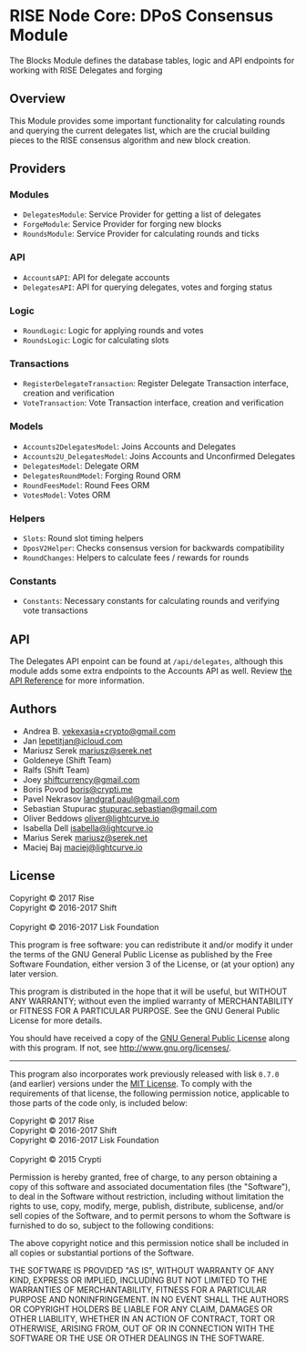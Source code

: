 # RISE Node Core: DPoS Consensus Module

The Blocks Module defines the database tables, logic and API endpoints for working with RISE Delegates and forging

## Overview

This Module provides some important functionality for calculating rounds and querying the current delegates list, which are the crucial building pieces to the RISE consensus algorithm and new block creation.

## Providers

### Modules

* `DelegatesModule`: Service Provider for getting a list of delegates
* `ForgeModule`: Service Provider for forging new blocks
* `RoundsModule`: Service Provider for calculating rounds and ticks

### API

* `AccountsAPI`: API for delegate accounts
* `DelegatesAPI`: API for querying delegates, votes and forging status

### Logic

* `RoundLogic`: Logic for applying rounds and votes
* `RoundsLogic`: Logic for calculating slots

### Transactions

* `RegisterDelegateTransaction`: Register Delegate Transaction interface, creation and verification
* `VoteTransaction`: Vote Transaction interface, creation and verification

### Models

* `Accounts2DelegatesModel`: Joins Accounts and Delegates
* `Accounts2U_DelegatesModel`: Joins Accounts and Unconfirmed Delegates
* `DelegatesModel`: Delegate ORM
* `DelegatesRoundModel`: Forging Round ORM
* `RoundFeesModel`: Round Fees ORM
* `VotesModel`: Votes ORM

### Helpers

* `Slots`: Round slot timing helpers
* `DposV2Helper`: Checks consensus version for backwards compatibility
* `RoundChanges`: Helpers to calculate fees / rewards for rounds

### Constants

* `Constants`: Necessary constants for calculating rounds and verifying vote transactions

## API

The Delegates API enpoint can be found at `/api/delegates`, although this module adds some extra endpoints to the Accounts API as well. Review [the API Reference](https://risevision.github.io/#tag/Delegates-API) for more information.


## Authors
- Andrea B. <vekexasia+crypto@gmail.com>
- Jan <lepetitjan@icloud.com>
- Mariusz Serek <mariusz@serek.net>
- Goldeneye (Shift Team)
- Ralfs (Shift Team)
- Joey <shiftcurrency@gmail.com>
- Boris Povod <boris@crypti.me>
- Pavel Nekrasov <landgraf.paul@gmail.com>
- Sebastian Stupurac <stupurac.sebastian@gmail.com>
- Oliver Beddows <oliver@lightcurve.io>
- Isabella Dell <isabella@lightcurve.io>
- Marius Serek <mariusz@serek.net>
- Maciej Baj <maciej@lightcurve.io>


## License

Copyright © 2017 Rise<br>
Copyright © 2016-2017 Shift<br>  
Copyright © 2016-2017 Lisk Foundation

This program is free software: you can redistribute it and/or modify it under the terms of the GNU General Public License as published by the Free Software Foundation, either version 3 of the License, or (at your option) any later version.

This program is distributed in the hope that it will be useful, but WITHOUT ANY WARRANTY; without even the implied warranty of MERCHANTABILITY or FITNESS FOR A PARTICULAR PURPOSE. See the GNU General Public License for more details.

You should have received a copy of the [GNU General Public License](https://github.com/RiseVision/rise-node/src/master/LICENSE) along with this program.  If not, see <http://www.gnu.org/licenses/>.

***

This program also incorporates work previously released with lisk `0.7.0` (and earlier) versions under the [MIT License](https://opensource.org/licenses/MIT). To comply with the requirements of that license, the following permission notice, applicable to those parts of the code only, is included below:

Copyright © 2017 Rise<br>
Copyright © 2016-2017 Shift<br>
Copyright © 2016-2017 Lisk Foundation<br>  
Copyright © 2015 Crypti

Permission is hereby granted, free of charge, to any person obtaining a copy of this software and associated documentation files (the "Software"), to deal in the Software without restriction, including without limitation the rights to use, copy, modify, merge, publish, distribute, sublicense, and/or sell copies of the Software, and to permit persons to whom the Software is furnished to do so, subject to the following conditions:

The above copyright notice and this permission notice shall be included in all copies or substantial portions of the Software.

THE SOFTWARE IS PROVIDED "AS IS", WITHOUT WARRANTY OF ANY KIND, EXPRESS OR IMPLIED, INCLUDING BUT NOT LIMITED TO THE WARRANTIES OF MERCHANTABILITY, FITNESS FOR A PARTICULAR PURPOSE AND NONINFRINGEMENT. IN NO EVENT SHALL THE AUTHORS OR COPYRIGHT HOLDERS BE LIABLE FOR ANY CLAIM, DAMAGES OR OTHER LIABILITY, WHETHER IN AN ACTION OF CONTRACT, TORT OR OTHERWISE, ARISING FROM, OUT OF OR IN CONNECTION WITH THE SOFTWARE OR THE USE OR OTHER DEALINGS IN THE SOFTWARE.


